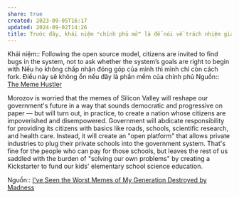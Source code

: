 ```yaml
---
share: true
created: 2023-09-05T16:17
updated: 2024-09-02T14:26
title: Trước đây, khái niệm ❝chính phủ mở❞ là để nói về trách nhiệm giải trình minh bạch của chính phủ. Sau khi O'Reilly sử dụng nó như một dạng kết hợp giữa chính phủ và mã nguồn mở, ý niệm này đã bị lu mờ
---
```

Khái niệm:: 
Following the open source model, citizens are invited to find bugs in the system, not to ask whether the system’s goals are right to begin with
Nếu họ không chấp nhận đóng góp của mình thì mình chỉ còn cách fork. Điều này sẽ không ổn nếu đây là phần mềm của chính phủ
Nguồn:: [The Meme Hustler](https://thebaffler.com/salvos/the-meme-hustler)

Morozov is worried that the memes of Silicon Valley will reshape our government's future in a way that sounds democratic and progressive on paper — but will turn out, in practice, to create a nation whose citizens are impoverished and disempowered. Government will abdicate responsibility for providing its citizens with basics like roads, schools, scientific research, and health care. Instead, it will create an "open platform" that allows private industries to plug their private schools into the government system. That's fine for the people who can pay for those schools, but leaves the rest of us saddled with the burden of "solving our own problems" by creating a Kickstarter to fund our kids' elementary school science education.

Nguồn:: [I've Seen the Worst Memes of My Generation Destroyed by Madness](https://gizmodo.com/ive-seen-the-worst-memes-of-my-generation-destroyed-by-464948581)